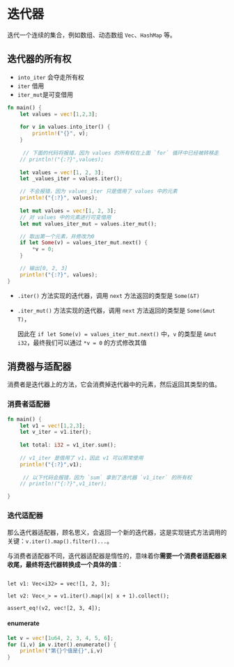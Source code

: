 # 迭代器

迭代一个连续的集合，例如数组、动态数组 `Vec`、`HashMap` 等。



## 迭代器的所有权

- `into_iter` 会夺走所有权
- `iter` 借用
- `iter_mut`是可变借用

```rust
fn main() {
    let values = vec![1,2,3];
    
    for v in values.into_iter() {
        println!("{}", v);
    }
    
     // 下面的代码将报错，因为 values 的所有权在上面 `for` 循环中已经被转移走
    // println!("{:?}",values);
    
    let values = vec![1, 2, 3];
    let _values_iter = values.iter();

    // 不会报错，因为 values_iter 只是借用了 values 中的元素
    println!("{:?}", values);
    
    let mut values = vec![1, 2, 3];
    // 对 values 中的元素进行可变借用
    let mut values_iter_mut = values.iter_mut();

    // 取出第一个元素，并修改为0
    if let Some(v) = values_iter_mut.next() {
        *v = 0;
    }

    // 输出[0, 2, 3]
    println!("{:?}", values);
}
```

- `.iter()` 方法实现的迭代器，调用 `next` 方法返回的类型是 `Some(&T)`

- `.iter_mut()` 方法实现的迭代器，调用 `next` 方法返回的类型是 `Some(&mut T)`，

  因此在 `if let Some(v) = values_iter_mut.next()` 中，`v` 的类型是 `&mut i32`，最终我们可以通过 `*v = 0` 的方式修改其值

## 消费器与适配器

消费者是迭代器上的方法，它会消费掉迭代器中的元素，然后返回其类型的值。

### 消费者适配器



```rust
fn main() {
    let v1 = vec![1,2,3];
    let v_iter = v1.iter();
    
    let total: i32 = v1_iter.sum();
    
    // v1_iter 是借用了 v1，因此 v1 可以照常使用
    println!("{:?}",v1);
    
     // 以下代码会报错，因为 `sum` 拿到了迭代器 `v1_iter` 的所有权
    // println!("{:?}",v1_iter);

}
```



### 迭代适配器

那么迭代器适配器，顾名思义，会返回一个新的迭代器，这是实现链式方法调用的关键：`v.iter().map().filter()...`。

与消费者适配器不同，迭代器适配器是惰性的，意味着你**需要一个消费者适配器来收尾，最终将迭代器转换成一个具体的值**：

```

let v1: Vec<i32> = vec![1, 2, 3];

let v2: Vec<_> = v1.iter().map(|x| x + 1).collect();

assert_eq!(v2, vec![2, 3, 4]);
```

#### enumerate

```rust
let v = vec![1u64, 2, 3, 4, 5, 6];
for (i,v) in v.iter().enumerate() {
    println!("第{}个值是{}",i,v)
}
```

